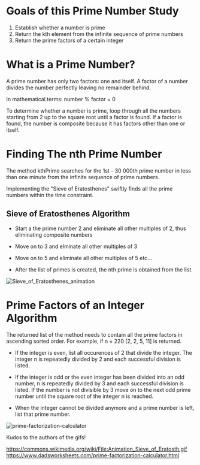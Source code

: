 # Goals of this Prime Number Study
1. Establish whether a number is prime
2. Return the kth element from the infinite sequence of prime numbers
3. Return the prime factors of a certain integer

# What is a Prime Number?
A prime number has only two factors: one and itself. A factor of a number divides the number perfectly leaving no remainder behind. 

In mathematical terms: number % factor = 0 

To determine whether a number is prime, loop through all the numbers starting from 2 up to the square root until a factor is found. If a factor is found, the number is composite because it has factors other than one or itself.

# Finding The nth Prime Number
The method kthPrime searches for the 1st - 30 000th prime number in less than one minute from the infinite sequence of prime numbers.

Implementing the "Sieve of Eratosthenes" swiftly finds all the prime numbers within the time constraint.

## Sieve of Eratosthenes Algorithm

- Start a the prime number 2 and eliminate all other multiples of 2, thus eliminating composite numbers

- Move on to 3 and elminate all other multiples of 3

- Move on to 5 and eliminate all other multiples of 5 etc... 

- After the list of primes is created, the nth prime is obtained from the list

![Sieve_of_Eratosthenes_animation](https://user-images.githubusercontent.com/59797227/105047827-d26d9f00-5a38-11eb-8242-3ca2cbfda342.gif)

# Prime Factors of an Integer Algorithm
The returned list of the method needs to contain all the prime factors in ascending sorted order. For example, if n = 220 [2, 2, 5, 11] is returned.

- If the integer is even, list all occurences of 2 that divide the integer. The integer n is repeatedly divided by 2 and each successful division is listed.

- If the integer is odd or the even integer has been divided into an odd number, n is repeatedly divided by 3 and each successful division is listed.
If the number is not divisible by 3 move on to the next odd prime number until the square root of the integer n is reached.

- When the integer cannot be divided anymore and a prime number is left, list that prime number.

![prime-factorization-calculator](https://user-images.githubusercontent.com/59797227/105271225-21b0ee00-5b65-11eb-83e0-d6bf88bb5f00.gif)

Kudos to the authors of the gifs!

https://commons.wikimedia.org/wiki/File:Animation_Sieve_of_Eratosth.gif
https://www.dadsworksheets.com/prime-factorization-calculator.html
